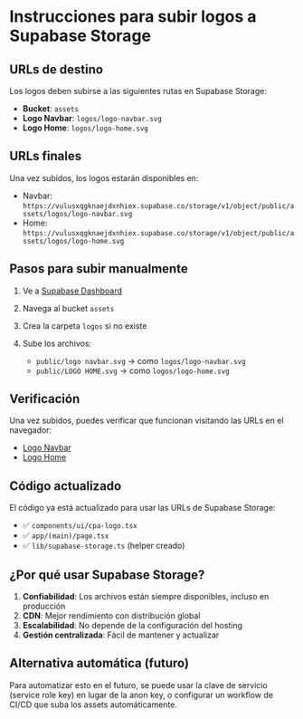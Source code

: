# Instrucciones para subir logos a Supabase Storage

## URLs de destino

Los logos deben subirse a las siguientes rutas en Supabase Storage:

- **Bucket**: `assets`
- **Logo Navbar**: `logos/logo-navbar.svg`
- **Logo Home**: `logos/logo-home.svg`

## URLs finales

Una vez subidos, los logos estarán disponibles en:

- Navbar: `https://vulusxqgknaejdxnhiex.supabase.co/storage/v1/object/public/assets/logos/logo-navbar.svg`
- Home: `https://vulusxqgknaejdxnhiex.supabase.co/storage/v1/object/public/assets/logos/logo-home.svg`

## Pasos para subir manualmente

1. Ve a [Supabase Dashboard](https://supabase.com/dashboard/project/vulusxqgknaejdxnhiex/storage/buckets/assets)

2. Navega al bucket `assets`

3. Crea la carpeta `logos` si no existe

4. Sube los archivos:
   - `public/logo navbar.svg` → como `logos/logo-navbar.svg`
   - `public/LOGO HOME.svg` → como `logos/logo-home.svg`

## Verificación

Una vez subidos, puedes verificar que funcionan visitando las URLs en el navegador:

- [Logo Navbar](https://vulusxqgknaejdxnhiex.supabase.co/storage/v1/object/public/assets/logos/logo-navbar.svg)
- [Logo Home](https://vulusxqgknaejdxnhiex.supabase.co/storage/v1/object/public/assets/logos/logo-home.svg)

## Código actualizado

El código ya está actualizado para usar las URLs de Supabase Storage:

- ✅ `components/ui/cpa-logo.tsx`
- ✅ `app/(main)/page.tsx`  
- ✅ `lib/supabase-storage.ts` (helper creado)

## ¿Por qué usar Supabase Storage?

1. **Confiabilidad**: Los archivos están siempre disponibles, incluso en producción
2. **CDN**: Mejor rendimiento con distribución global
3. **Escalabilidad**: No depende de la configuración del hosting
4. **Gestión centralizada**: Fácil de mantener y actualizar

## Alternativa automática (futuro)

Para automatizar esto en el futuro, se puede usar la clave de servicio (service role key) en lugar de la anon key, o configurar un workflow de CI/CD que suba los assets automáticamente. 